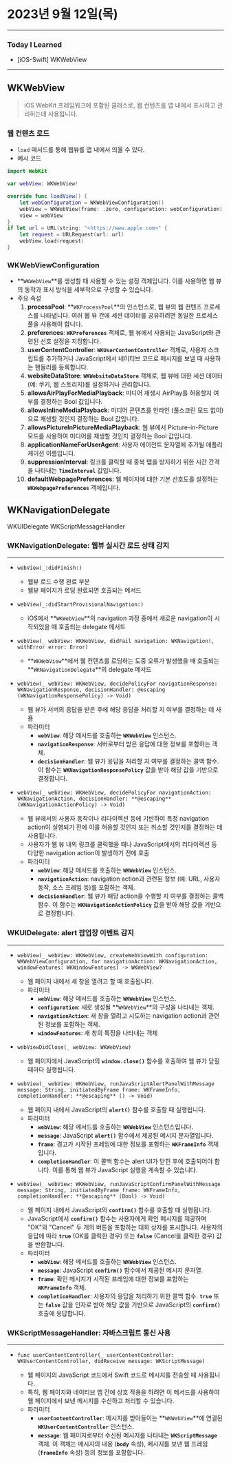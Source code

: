 # 2023년 9월 12일(목)

---

### Today I Learned

- [iOS-Swift] WKWebView

---

## **WKWebView**

> iOS WebKit 프레임워크에 포함된 클래스로, 웹 컨텐츠를 앱 내에서 표시하고 관리하는데 사용됩니다.

### 웹 컨텐츠 로드

- `load` 메서드를 통해 웹뷰를 앱 내에서 띄울 수 있다.
- 예시 코드

```swift
import WebKit

var webView: WKWebView!

override func loadView() {
    let webConfiguration = WKWebViewConfiguration()
    webView = WKWebView(frame: .zero, configuration: webConfiguration)
    view = webView
}
if let url = URL(string: "<https://www.apple.com>" {
    let request = URLRequest(url: url)
    webView.load(request)
}
```

### **WKWebViewConfiguration**

- **`WKWebView`**를 생성할 때 사용할 수 있는 설정 객체입니다. 이를 사용하면 웹 뷰의 동작과 표시 방식을 세부적으로 구성할 수 있습니다.
- 주요 속성
  1. **processPool**: **`WKProcessPool`**의 인스턴스로, 웹 뷰의 웹 컨텐츠 프로세스를 나타냅니다. 여러 웹 뷰 간에 세션 데이터를 공유하려면 동일한 프로세스 풀을 사용해야 합니다.
  2. **preferences**: **`WKPreferences`** 객체로, 웹 뷰에서 사용되는 JavaScript와 관련된 선호 설정을 지정합니다.
  3. **userContentController**: **`WKUserContentController`** 객체로, 사용자 스크립트를 추가하거나 JavaScript에서 네이티브 코드로 메시지를 보낼 때 사용하는 핸들러를 등록합니다.
  4. **websiteDataStore**: **`WKWebsiteDataStore`** 객체로, 웹 뷰에 대한 세션 데이터 (예: 쿠키, 웹 스토리지)를 설정하거나 관리합니다.
  5. **allowsAirPlayForMediaPlayback**: 미디어 재생시 AirPlay를 허용할지 여부를 결정하는 Bool 값입니다.
  6. **allowsInlineMediaPlayback**: 미디어 콘텐츠를 인라인 (풀스크린 모드 없이)으로 재생할 것인지 결정하는 Bool 값입니다.
  7. **allowsPictureInPictureMediaPlayback**: 웹 뷰에서 Picture-in-Picture 모드를 사용하여 미디어를 재생할 것인지 결정하는 Bool 값입니다.
  8. **applicationNameForUserAgent**: 사용자 에이전트 문자열에 추가될 애플리케이션 이름입니다.
  9. **suppressionInterval**: 링크를 클릭할 때 중복 탭을 방지하기 위한 시간 간격을 나타내는 **`TimeInterval`** 값입니다.
  10. **defaultWebpagePreferences**: 웹 페이지에 대한 기본 선호도를 설정하는 **`WKWebpagePreferences`** 객체입니다.

## WKNavigationDelegate

WKUIDelegate WKScriptMessageHandler

### WKNavigationDelegate: 웹뷰 실시간 로드 상태 감지

------

- ```
  webView(_:didFinish:)
  ```

  - 웹뷰 로드 수행 완료 부분
  - 웹뷰 페이지가 로딩 완료되면 호출되는 메서드

- ```
  webView(_:didStartProvisionalNavigation:)
  ```

  - iOS에서 **`WKWebView`**의 navigation 과정 중에서 새로운 navigation이 시작되었을 때 호출되는 delegate 메서드

- ```
  webView(_ webView: WKWebView, didFail navigation: WKNavigation!, withError error: Error)
  ```

  - **`WKWebView`**에서 웹 컨텐츠를 로딩하는 도중 오류가 발생했을 때 호출되는 **`WKNavigationDelegate`**의 delegate 메서드

- ```
  webView(_ webView: WKWebView, decidePolicyFor navigationResponse: WKNavigationResponse, decisionHandler: @escaping (WKNavigationResponsePolicy) -> Void)
  ```

  - 웹 뷰가 서버의 응답을 받은 후에 해당 응답을 처리할 지 여부를 결정하는 데 사용
  - 파라미터
    - **`webView`**: 해당 메서드를 호출하는 **`WKWebView`** 인스턴스.
    - **`navigationResponse`**: 서버로부터 받은 응답에 대한 정보를 포함하는 객체.
    - **`decisionHandler`**: 웹 뷰가 응답을 처리할 지 여부를 결정하는 콜백 함수. 이 함수는 **`WKNavigationResponsePolicy`** 값을 받아 해당 값을 기반으로 결정합니다.

- ```
  webView(_ webView: WKWebView, decidePolicyFor navigationAction: WKNavigationAction, decisionHandler: **@escaping** (WKNavigationActionPolicy) -> Void)
  ```

  - 웹 뷰에서의 사용자 동작이나 리다이렉션 등에 기반하여 특정 navigation action이 실행되기 전에 이를 허용할 것인지 또는 취소할 것인지를 결정하는 데 사용됩니다.
  - 사용자가 웹 뷰 내의 링크를 클릭했을 때나 JavaScript에서의 리다이렉션 등 다양한 navigation action이 발생하기 전에 호출
  - 파라미터
    - **`webView`**: 해당 메서드를 호출하는 **`WKWebView`** 인스턴스.
    - **`navigationAction`**: navigation action과 관련된 정보 (예: URL, 사용자 동작, 소스 프레임 등)를 포함하는 객체.
    - **`decisionHandler`**: 웹 뷰가 해당 action을 수행할 지 여부를 결정하는 콜백 함수. 이 함수는 **`WKNavigationActionPolicy`** 값을 받아 해당 값을 기반으로 결정합니다.

### WKUIDelegate: alert 팝업창 이벤트 감지

------

- ```
  webView(_ webView: WKWebView, createWebViewWith configuration: WKWebViewConfiguration, for navigationAction: WKNavigationAction, windowFeatures: WKWindowFeatures) -> WKWebView?
  ```

  - 웹 페이지 내에서 새 창을 열려고 할 때 호출됩니다.
  - 파라미터
    - **`webView`**: 해당 메서드를 호출하는 **`WKWebView`** 인스턴스.
    - **`configuration`**: 새로 생성될 **`WKWebView`**의 구성을 나타내는 객체.
    - **`navigationAction`**: 새 창을 열려고 시도하는 navigation action과 관련된 정보를 포함하는 객체.
    - **`windowFeatures`**: 새 창의 특징을 나타내는 객체

- ```
  webViewDidClose(_ webView: WKWebView)
  ```

  - 웹 페이지에서 JavaScript의 **`window.close()`** 함수를 호출하여 웹 뷰가 닫힐 때마다 실행됩니다.

- ```
  webView(_ webView: WKWebView, runJavaScriptAlertPanelWithMessage message: String, initiatedByFrame frame: WKFrameInfo, completionHandler: **@escaping** () -> Void)
  ```

  - 웹 페이지 내에서 JavaScript의 **`alert()`** 함수를 호출할 때 실행됩니다.
  - 파라미터
    - **`webView`**: 해당 메서드를 호출하는 **`WKWebView`** 인스턴스입니다.
    - **`message`**: JavaScript **`alert()`** 함수에서 제공된 메시지 문자열입니다.
    - **`frame`**: 경고가 시작된 프레임에 대한 정보를 포함하는 **`WKFrameInfo`** 객체입니다.
    - **`completionHandler`**: 이 콜백 함수는 alert UI가 닫힌 후에 호출되어야 합니다. 이를 통해 웹 뷰가 JavaScript 실행을 계속할 수 있습니다.

- ```
  webView(_ webView: WKWebView, runJavaScriptConfirmPanelWithMessage message: String, initiatedByFrame frame: WKFrameInfo, completionHandler: **@escaping** (Bool) -> Void)
  ```

  - 웹 페이지 내에서 JavaScript의 **`confirm()`** 함수를 호출할 때 실행됩니다.
  - JavaScript에서 **`confirm()`** 함수는 사용자에게 확인 메시지를 제공하며 "OK"와 "Cancel" 두 개의 버튼을 포함하는 대화 상자를 표시합니다. 사용자의 응답에 따라 **`true`** (OK를 클릭한 경우) 또는 **`false`** (Cancel을 클릭한 경우) 값을 반환합니다.
  - 파라미터
    - **`webView`**: 해당 메서드를 호출하는 **`WKWebView`** 인스턴스.
    - **`message`**: JavaScript **`confirm()`** 함수에서 제공된 메시지 문자열.
    - **`frame`**: 확인 메시지가 시작된 프레임에 대한 정보를 포함하는 **`WKFrameInfo`** 객체.
    - **`completionHandler`**: 사용자의 응답을 처리하기 위한 콜백 함수. **`true`** 또는 **`false`** 값을 인자로 받아 해당 값을 기반으로 JavaScript의 **`confirm()`** 호출에 응답합니다.

### WKScriptMessageHandler: 자바스크립트 통신 사용

------

- ```
  func userContentController(_ userContentController: WKUserContentController, didReceive message: WKScriptMessage)
  ```

  - 웹 페이지의 JavaScript 코드에서 Swift 코드로 메시지를 전송할 때 사용됩니다.
  - 특히, 웹 페이지와 네이티브 앱 간에 상호 작용을 하려면 이 메서드를 사용하여 웹 페이지에서 보낸 메시지를 수신하고 처리할 수 있습니다.
  - 파라미터
    - **`userContentController`**: 메시지를 받아들이는 **`WKWebView`**에 연결된 **`WKUserContentController`** 인스턴스.
    - **`message`**: 웹 페이지로부터 수신된 메시지를 나타내는 **`WKScriptMessage`** 객체. 이 객체는 메시지의 내용 (**`body`** 속성), 메시지를 보낸 웹 프레임 (**`frameInfo`** 속성) 등의 정보를 포함합니다.